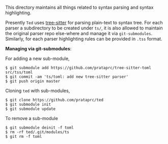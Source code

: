 This directory maintains all things related to syntax parsing and syntax
highlighting.

Presently `Ted` uses [tree-sitter][tree-sitter] for parsing plain-text to
syntax tree. For each parser a subdirectory to be created under ``ts/``,
it is also allowed to maintain the original parser repo else-where and
manage it via ``git-submodules``. Similarly, for each parser highlighting
rules can be provided in ``.tss`` format.

**Managing via git-submodules**:

For adding a new sub-module,

```
$ git submodule add https://github.com/prataprc/tree-sitter-toml src/tss/toml
$ git commit -am 'ts/toml: add new tree-sitter parser'
$ git push origin master
```

Cloning `ted` with sub-modules,

```
$ git clone https://github.com/prataprc/ted
$ git submodule init
$ git submodule update
```

To remove a sub-module

```
$ git submodule deinit -f toml
$ rm -rf ted/.git/modules/ts
$ git rm -f toml
```

[tree-sitter]: https://tree-sitter.github.io
